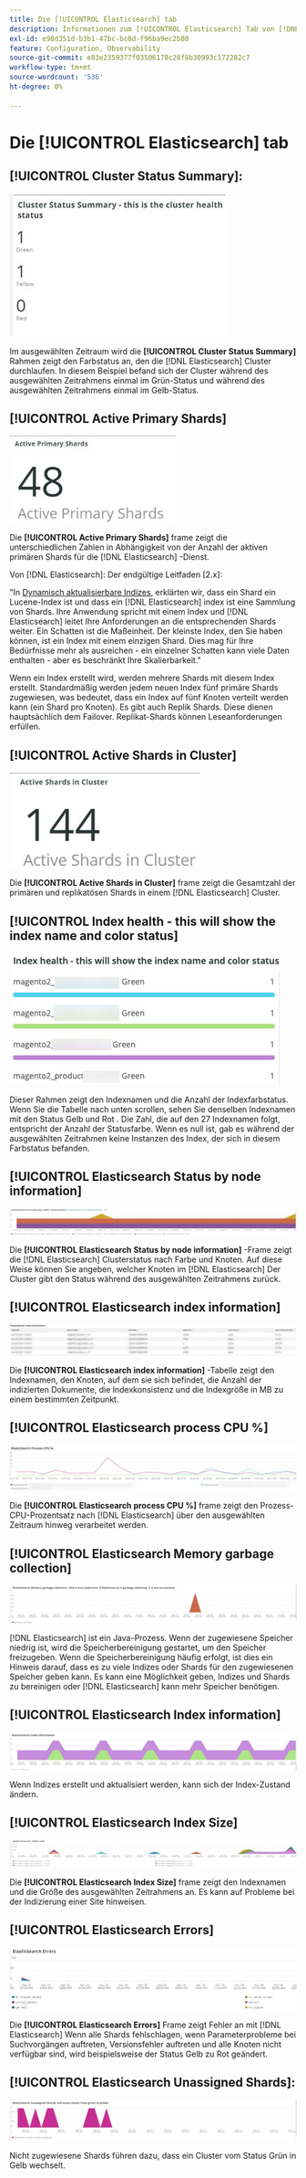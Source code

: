```yaml
---
title: Die [!UICONTROL Elasticsearch] tab
description: Informationen zum [!UICONTROL Elasticsearch] Tab von [!DNL Observation for Adobe Commerce].
exl-id: e98d351d-b3b1-47bc-bc0d-f96ba9ec2b80
feature: Configuration, Observability
source-git-commit: e83e2359377f03506178c28f8b30993c172282c7
workflow-type: tm+mt
source-wordcount: '536'
ht-degree: 0%

---
```


# Die [!UICONTROL Elasticsearch] tab

## [!UICONTROL Cluster Status Summary]:

![Cluster-Statuszusammenfassung](../../assets/tools/cluster-status-summary.jpg)

Im ausgewählten Zeitraum wird die **[!UICONTROL Cluster Status Summary]** Rahmen zeigt den Farbstatus an, den die [!DNL Elasticsearch] Cluster durchlaufen. In diesem Beispiel befand sich der Cluster während des ausgewählten Zeitrahmens einmal im Grün-Status und während des ausgewählten Zeitrahmens einmal im Gelb-Status.

## [!UICONTROL Active Primary Shards]

![Aktive Primäre Shards](../../assets/tools/active-primary-shards.jpg)

Die **[!UICONTROL Active Primary Shards]** frame zeigt die unterschiedlichen Zahlen in Abhängigkeit von der Anzahl der aktiven primären Shards für die [!DNL Elasticsearch] -Dienst.

Von [!DNL Elasticsearch]: Der endgültige Leitfaden [2.x]:

&quot;In [Dynamisch aktualisierbare Indizes](https://www.elastic.co/guide/en/elasticsearch/guide/2.x/dynamic-indices.html), erklärten wir, dass ein Shard ein Lucene-Index ist und dass ein [!DNL Elasticsearch] index ist eine Sammlung von Shards. Ihre Anwendung spricht mit einem Index und [!DNL Elasticsearch] leitet Ihre Anforderungen an die entsprechenden Shards weiter. Ein Schatten ist die Maßeinheit. Der kleinste Index, den Sie haben können, ist ein Index mit einem einzigen Shard. Dies mag für Ihre Bedürfnisse mehr als ausreichen - ein einzelner Schatten kann viele Daten enthalten - aber es beschränkt Ihre Skalierbarkeit.&quot;

Wenn ein Index erstellt wird, werden mehrere Shards mit diesem Index erstellt. Standardmäßig werden jedem neuen Index fünf primäre Shards zugewiesen, was bedeutet, dass ein Index auf fünf Knoten verteilt werden kann (ein Shard pro Knoten). Es gibt auch Replik Shards. Diese dienen hauptsächlich dem Failover. Replikat-Shards können Leseanforderungen erfüllen.

## [!UICONTROL Active Shards in Cluster]

![Aktive Shards im Cluster](../../assets/tools/active-shards-in-cluster.jpg)

Die **[!UICONTROL Active Shards in Cluster]** frame zeigt die Gesamtzahl der primären und replikatösen Shards in einem [!DNL Elasticsearch] Cluster.

## [!UICONTROL Index health - this will show the index name and color status]

![Indexkonsistenz](../../assets/tools/index-health.jpg)

Dieser Rahmen zeigt den Indexnamen und die Anzahl der Indexfarbstatus. Wenn Sie die Tabelle nach unten scrollen, sehen Sie denselben Indexnamen mit den Status Gelb und Rot . Die Zahl, die auf den 27 Indexnamen folgt, entspricht der Anzahl der Statusfarbe. Wenn es null ist, gab es während der ausgewählten Zeitrahmen keine Instanzen des Index, der sich in diesem Farbstatus befanden.

## [!UICONTROL Elasticsearch Status by node information]

![Elasticsearch-Status](../../assets/tools/elasticsearch-status-by-node.jpg)

Die **[!UICONTROL Elasticsearch Status by node information]** -Frame zeigt die [!DNL Elasticsearch] Clusterstatus nach Farbe und Knoten. Auf diese Weise können Sie angeben, welcher Knoten im [!DNL Elasticsearch] Der Cluster gibt den Status während des ausgewählten Zeitrahmens zurück.

## [!UICONTROL Elasticsearch index information]

![Elasticsearch-Indexinformationen](../../assets/tools/elasticsearch-tab-elasticsearch-index-information-image-1.jpg)

Die **[!UICONTROL Elasticsearch index information]** -Tabelle zeigt den Indexnamen, den Knoten, auf dem sie sich befindet, die Anzahl der indizierten Dokumente, die Indexkonsistenz und die Indexgröße in MB zu einem bestimmten Zeitpunkt.

## [!UICONTROL Elasticsearch process CPU %]

![Elasticsearch Process CPU](../../assets/tools/elasticsearch-process-cpu.jpg)

Die **[!UICONTROL Elasticsearch process CPU %]** frame zeigt den Prozess-CPU-Prozentsatz nach [!DNL Elasticsearch] über den ausgewählten Zeitraum hinweg verarbeitet werden.

## [!UICONTROL Elasticsearch Memory garbage collection]

![Elasticsearch Memory Garbage](../../assets/tools/elasticsearch-memory-garbage.jpg)

[!DNL Elasticsearch] ist ein Java-Prozess. Wenn der zugewiesene Speicher niedrig ist, wird die Speicherbereinigung gestartet, um den Speicher freizugeben. Wenn die Speicherbereinigung häufig erfolgt, ist dies ein Hinweis darauf, dass es zu viele Indizes oder Shards für den zugewiesenen Speicher geben kann. Es kann eine Möglichkeit geben, Indizes und Shards zu bereinigen oder [!DNL Elasticsearch] kann mehr Speicher benötigen.

## [!UICONTROL Elasticsearch Index information]

![Elasticsearch-Indexinformationen](../../assets/tools/elasticsearch-index-information-2.jpg)

Wenn Indizes erstellt und aktualisiert werden, kann sich der Index-Zustand ändern.

## [!UICONTROL Elasticsearch Index Size]

![Indexgröße des Elasticsearchs](../../assets/tools/elasticsearch-index-size.jpg)

Die **[!UICONTROL Elasticsearch Index Size]** frame zeigt den Indexnamen und die Größe des ausgewählten Zeitrahmens an. Es kann auf Probleme bei der Indizierung einer Site hinweisen.

## [!UICONTROL Elasticsearch Errors]

![Elasticsearch-Fehler](../../assets/tools/elasticsearch-tab-elasticsearch-errors.jpg)

Die **[!UICONTROL Elasticsearch Errors]** Frame zeigt Fehler an mit [!DNL Elasticsearch] Wenn alle Shards fehlschlagen, wenn Parameterprobleme bei Suchvorgängen auftreten, Versionsfehler auftreten und alle Knoten nicht verfügbar sind, wird beispielsweise der Status Gelb zu Rot geändert.

## [!UICONTROL Elasticsearch Unassigned Shards]:

![Nicht zugewiesenes Elasticsearch](../../assets/tools/elasticsearch-unassigned-shards.jpg)

Nicht zugewiesene Shards führen dazu, dass ein Cluster vom Status Grün in Gelb wechselt.
